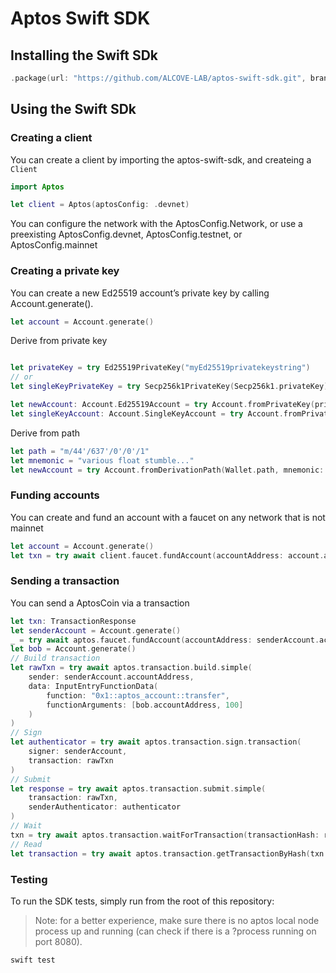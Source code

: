 # Aptos Swift SDK

## Installing the Swift SDk

```swift
.package(url: "https://github.com/ALCOVE-LAB/aptos-swift-sdk.git", branch: "main")
```

## Using the Swift SDk

### Creating a client
You can create a client by importing the aptos-swift-sdk, and createing a `Client`

```swift
import Aptos

let client = Aptos(aptosConfig: .devnet)

```
You can configure the network with the AptosConfig.Network, or use a preexisting AptosConfig.devnet, AptosConfig.testnet, or AptosConfig.mainnet

### Creating a private key
You can create a new Ed25519 account’s private key by calling Account.generate().

```swift
let account = Account.generate()
```

Derive from private key
```swift

let privateKey = try Ed25519PrivateKey("myEd25519privatekeystring")
// or
let singleKeyPrivateKey = try Secp256k1PrivateKey(Secp256k1.privateKey)

let newAccount: Account.Ed25519Account = try Account.fromPrivateKey(privateKey)
let singleKeyAccount: Account.SingleKeyAccount = try Account.fromPrivateKey(singleKeyPrivateKey)
```

Derive from path
```swift
let path = "m/44'/637'/0'/0'/1"
let mnemonic = "various float stumble..."
let newAccount = try Account.fromDerivationPath(Wallet.path, mnemonic: Wallet.mnemonic)
```

### Funding accounts
You can create and fund an account with a faucet on any network that is not mainnet
```swift
let account = Account.generate()
let txn = try await client.faucet.fundAccount(accountAddress: account.accountAddress, amount: 100_000_000)
```

### Sending a transaction
You can send a AptosCoin via a transaction

```swift
let txn: TransactionResponse
let senderAccount = Account.generate()
_ = try await aptos.faucet.fundAccount(accountAddress: senderAccount.accountAddress, amount: 100_000_000)
let bob = Account.generate()
// Build transaction
let rawTxn = try await aptos.transaction.build.simple(
    sender: senderAccount.accountAddress,
    data: InputEntryFunctionData(
        function: "0x1::aptos_account::transfer",
        functionArguments: [bob.accountAddress, 100]
    )
)
// Sign 
let authenticator = try await aptos.transaction.sign.transaction(
    signer: senderAccount,
    transaction: rawTxn
)
// Submit 
let response = try await aptos.transaction.submit.simple(
    transaction: rawTxn,
    senderAuthenticator: authenticator
)
// Wait
txn = try await aptos.transaction.waitForTransaction(transactionHash: response.hash)
// Read
let transaction = try await aptos.transaction.getTransactionByHash(txn.hash)

```

### Testing
To run the SDK tests, simply run from the root of this repository:

> Note: for a better experience, make sure there is no aptos local node process up and running (can check if there is a ?process running on port 8080).

```swift
swift test
```